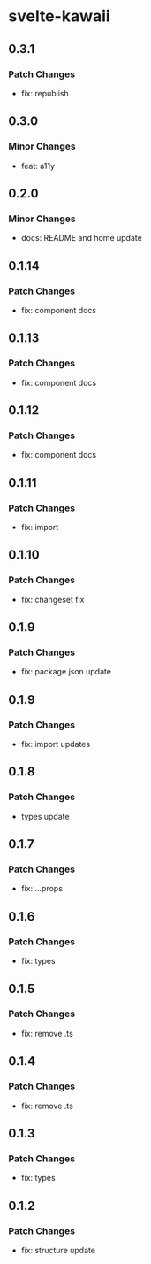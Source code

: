 # svelte-kawaii

## 0.3.1

### Patch Changes

- fix: republish

## 0.3.0

### Minor Changes

- feat: a11y

## 0.2.0

### Minor Changes

- docs: README and home update

## 0.1.14

### Patch Changes

- fix: component docs

## 0.1.13

### Patch Changes

- fix: component docs

## 0.1.12

### Patch Changes

- fix: component docs

## 0.1.11

### Patch Changes

- fix: import

## 0.1.10

### Patch Changes

- fix: changeset fix

## 0.1.9

### Patch Changes

- fix: package.json update

## 0.1.9

### Patch Changes

- fix: import updates

## 0.1.8

### Patch Changes

- types update

## 0.1.7

### Patch Changes

- fix: ...props

## 0.1.6

### Patch Changes

- fix: types

## 0.1.5

### Patch Changes

- fix: remove .ts

## 0.1.4

### Patch Changes

- fix: remove .ts

## 0.1.3

### Patch Changes

- fix: types

## 0.1.2

### Patch Changes

- fix: structure update
